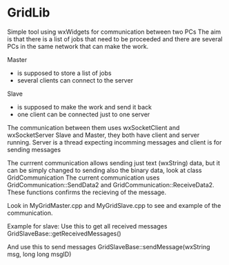 # GridLib

Simple tool using wxWidgets for communication between two PCs
The aim is that there is a list of jobs that need to be proceeded and there are several PCs in the same network that can make the work.

Master
- is supposed to store a list of jobs
- several clients can connect to the server
  
Slave
- is supposed to make the work and send it back
- one client can be connected just to one server
  

The communication between them uses wxSocketClient and wxSocketServer
Slave and Master, they both have client and server running. Server is a thread expecting incomming messages and client is for sending messages

The currrent communication allows sending just text (wxString) data, but it can be simply changed to sending also the binary data, look at class GridCommunication
The current communication uses GridCommunication::SendData2 and GridCommunication::ReceiveData2. These functions confirms the recieving of the message.

Look in MyGridMaster.cpp and MyGridSlave.cpp to see and example of the communication.


Example for slave:
Use this to get all received messages
GridSlaveBase::getReceivedMessages()

And use this to send messages
GridSlaveBase::sendMessage(wxString msg, long long msgID)
